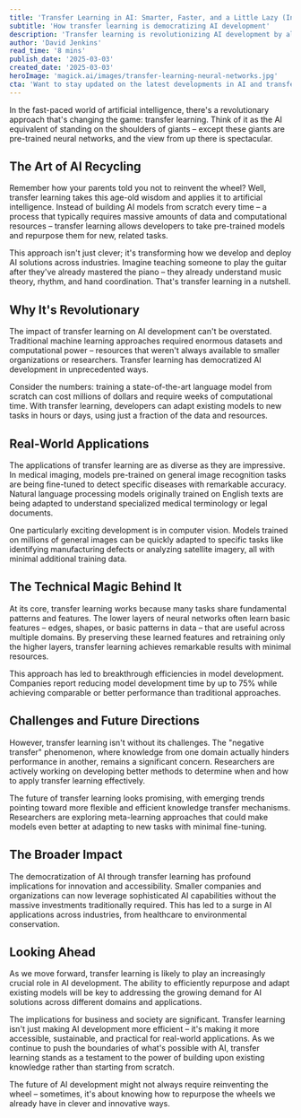 ```yaml
---
title: 'Transfer Learning in AI: Smarter, Faster, and a Little Lazy (In a Good Way!)'
subtitle: 'How transfer learning is democratizing AI development'
description: 'Transfer learning is revolutionizing AI development by allowing developers to repurpose pre-trained models for new tasks, dramatically reducing the time and resources needed for AI implementation. This approach is democratizing AI access and enabling innovations across industries, from healthcare to environmental conservation.'
author: 'David Jenkins'
read_time: '8 mins'
publish_date: '2025-03-03'
created_date: '2025-03-03'
heroImage: 'magick.ai/images/transfer-learning-neural-networks.jpg'
cta: 'Want to stay updated on the latest developments in AI and transfer learning? Follow us on LinkedIn for expert insights and join a community of forward-thinking tech enthusiasts!'
---
```


In the fast-paced world of artificial intelligence, there's a revolutionary approach that's changing the game: transfer learning. Think of it as the AI equivalent of standing on the shoulders of giants – except these giants are pre-trained neural networks, and the view from up there is spectacular.

## The Art of AI Recycling

Remember how your parents told you not to reinvent the wheel? Well, transfer learning takes this age-old wisdom and applies it to artificial intelligence. Instead of building AI models from scratch every time – a process that typically requires massive amounts of data and computational resources – transfer learning allows developers to take pre-trained models and repurpose them for new, related tasks.

This approach isn't just clever; it's transforming how we develop and deploy AI solutions across industries. Imagine teaching someone to play the guitar after they've already mastered the piano – they already understand music theory, rhythm, and hand coordination. That's transfer learning in a nutshell.

## Why It's Revolutionary

The impact of transfer learning on AI development can't be overstated. Traditional machine learning approaches required enormous datasets and computational power – resources that weren't always available to smaller organizations or researchers. Transfer learning has democratized AI development in unprecedented ways.

Consider the numbers: training a state-of-the-art language model from scratch can cost millions of dollars and require weeks of computational time. With transfer learning, developers can adapt existing models to new tasks in hours or days, using just a fraction of the data and resources.

## Real-World Applications

The applications of transfer learning are as diverse as they are impressive. In medical imaging, models pre-trained on general image recognition tasks are being fine-tuned to detect specific diseases with remarkable accuracy. Natural language processing models originally trained on English texts are being adapted to understand specialized medical terminology or legal documents.

One particularly exciting development is in computer vision. Models trained on millions of general images can be quickly adapted to specific tasks like identifying manufacturing defects or analyzing satellite imagery, all with minimal additional training data.

## The Technical Magic Behind It

At its core, transfer learning works because many tasks share fundamental patterns and features. The lower layers of neural networks often learn basic features – edges, shapes, or basic patterns in data – that are useful across multiple domains. By preserving these learned features and retraining only the higher layers, transfer learning achieves remarkable results with minimal resources.

This approach has led to breakthrough efficiencies in model development. Companies report reducing model development time by up to 75% while achieving comparable or better performance than traditional approaches.

## Challenges and Future Directions

However, transfer learning isn't without its challenges. The "negative transfer" phenomenon, where knowledge from one domain actually hinders performance in another, remains a significant concern. Researchers are actively working on developing better methods to determine when and how to apply transfer learning effectively.

The future of transfer learning looks promising, with emerging trends pointing toward more flexible and efficient knowledge transfer mechanisms. Researchers are exploring meta-learning approaches that could make models even better at adapting to new tasks with minimal fine-tuning.

## The Broader Impact

The democratization of AI through transfer learning has profound implications for innovation and accessibility. Smaller companies and organizations can now leverage sophisticated AI capabilities without the massive investments traditionally required. This has led to a surge in AI applications across industries, from healthcare to environmental conservation.

## Looking Ahead

As we move forward, transfer learning is likely to play an increasingly crucial role in AI development. The ability to efficiently repurpose and adapt existing models will be key to addressing the growing demand for AI solutions across different domains and applications.

The implications for business and society are significant. Transfer learning isn't just making AI development more efficient – it's making it more accessible, sustainable, and practical for real-world applications. As we continue to push the boundaries of what's possible with AI, transfer learning stands as a testament to the power of building upon existing knowledge rather than starting from scratch.

The future of AI development might not always require reinventing the wheel – sometimes, it's about knowing how to repurpose the wheels we already have in clever and innovative ways.